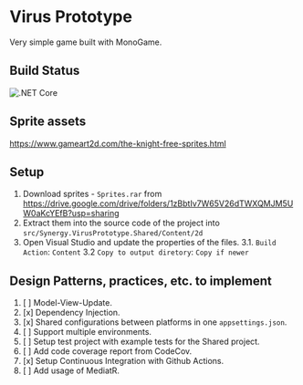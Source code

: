 # Virus Prototype
Very simple game built with MonoGame.

## Build Status
![.NET Core](https://github.com/StanislavChankov/virus-prototype/workflows/.NET%20Core/badge.svg)

## Sprite assets
https://www.gameart2d.com/the-knight-free-sprites.html

## Setup
1. Download sprites - `Sprites.rar` from https://drive.google.com/drive/folders/1zBbtIv7W65V26dTWXQMJM5UW0aKcYEfB?usp=sharing
2. Extract them into the source code of the project into `src/Synergy.VirusPrototype.Shared/Content/2d`
3. Open Visual Studio and update the properties of the files.
3.1. `Build Action`: `Content`
3.2 `Copy to output diretory`: `Copy if newer`

## Design Patterns, practices, etc. to implement
1. [ ] Model-View-Update.
2. [x] Dependency Injection.
3. [x] Shared configurations between platforms in one `appsettings.json`.
4. [ ] Support multiple environments.
5. [ ] Setup test project with example tests for the Shared project.
6. [ ] Add code coverage report from CodeCov.
7. [x] Setup Continuous Integration with Github Actions.
8. [ ] Add usage of MediatR.
